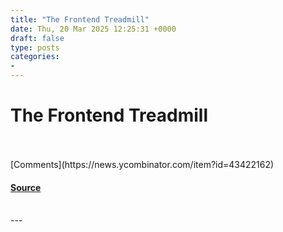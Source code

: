 ```yaml
---
title: "The Frontend Treadmill"
date: Thu, 20 Mar 2025 12:25:31 +0000
draft: false
type: posts
categories: 
- 
---
```

# The Frontend Treadmill

<br/>

<br/>
[Comments](https://news.ycombinator.com/item?id=43422162)

#### [Source](https://polotek.net/posts/the-frontend-treadmill/)

<br/>
---
